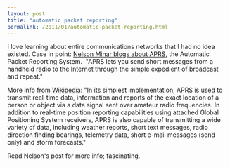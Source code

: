 ```yaml
---
layout: post
title: "automatic packet reporting"
permalink: /2011/01/automatic-packet-reporting.html
---
```


<p>I love learning about entire communications networks that I had no idea existed. Case in point: <a href="http://www.somebits.com/weblog/tech/good/aprs.html" target="_self">Nelson Minar blogs about APRS</a>, the Automatic Packet Reporting System. &#0160;&quot;APRS lets you send short messages from a handheld radio to the Internet through the simple expedient of broadcast and repeat.&quot;</p>
<p>More info <a href="http://en.wikipedia.org/wiki/Automatic_Packet_Reporting_System">from Wikipedia</a>:  &quot;In its simplest implementation, APRS is used to transmit real-time data, information and reports of the exact location of a person or object via a data signal sent over amateur radio frequencies. In addition to real-time position reporting capabilities using attached Global Positioning System receivers, APRS is also capable of transmitting a wide variety of data, including weather reports, short text messages, radio direction finding bearings, telemetry data, short e-mail messages (send only) and storm forecasts.&quot;</p>
<p>Read Nelson&#39;s post for more info; fascinating.</p>



